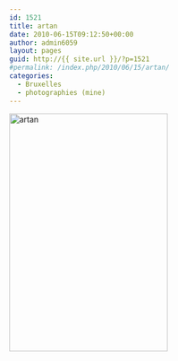 ```yaml
---
id: 1521
title: artan
date: 2010-06-15T09:12:50+00:00
author: admin6059
layout: pages
guid: http://{{ site.url }}/?p=1521
#permalink: /index.php/2010/06/15/artan/
categories:
  - Bruxelles
  - photographies (mine)
---
```

<img class="aligncenter size-full wp-image-3602" src="{{ site.url }}/images/uploads/2010/06/artan.jpg" alt="artan" width="283" height="425" srcset="{{ site.url }}/images/uploads/2010/06/artan.jpg 283w, {{ site.url }}/images/uploads/2010/06/artan-200x300.jpg 200w" sizes="(max-width: 283px) 100vw, 283px" />